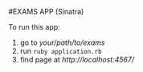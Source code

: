 #EXAMS APP (Sinatra)

To run this app:

1) go to *your/path/to/exams*
2) run `ruby application.rb`
3) find page at *http://localhost:4567/*
